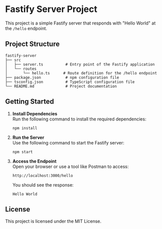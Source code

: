 # Fastify Server Project

This project is a simple Fastify server that responds with "Hello World" at the `/hello` endpoint.

## Project Structure

```
fastify-server
├── src
│   ├── server.ts          # Entry point of the Fastify application
│   └── routes
│       └── hello.ts      # Route definition for the /hello endpoint
├── package.json           # npm configuration file
├── tsconfig.json          # TypeScript configuration file
└── README.md              # Project documentation
```

## Getting Started

1. **Install Dependencies**  
   Run the following command to install the required dependencies:
   ```
   npm install
   ```

2. **Run the Server**  
   Use the following command to start the Fastify server:
   ```
   npm start
   ```

3. **Access the Endpoint**  
   Open your browser or use a tool like Postman to access:
   ```
   http://localhost:3000/hello
   ```
   You should see the response:
   ```
   Hello World
   ```

## License

This project is licensed under the MIT License.